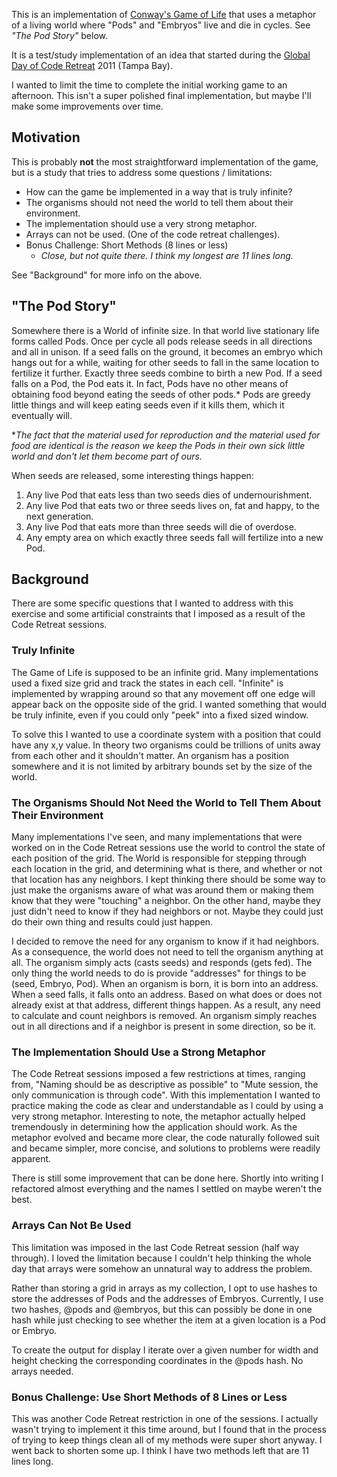 This is an implementation of [Conway's Game of Life](http://en.wikipedia.org/wiki/Conway's_Game_of_Life) that uses a metaphor of a living world where "Pods" and "Embryos" live and die in cycles.  See *"The Pod Story"* below.

It is a test/study implementation of an idea that started during the [Global Day of Code Retreat](http://coderetreat.org/) 2011 (Tampa Bay).

I wanted to limit the time to complete the initial working game to an afternoon. This isn't a super polished final implementation, but maybe I'll make some improvements over time.

## Motivation

This is probably **not** the most straightforward implementation of the game, but is a study that tries to address some questions / limitations:

* How can the game be implemented in a way that is truly infinite?
* The organisms should not need the world to tell them about their environment.
* The implementation should use a very strong metaphor.
* Arrays can not be used. (One of the code retreat challenges).
* Bonus Challenge: Short Methods (8 lines or less)
    * *Close, but not quite there. I think my longest are 11 lines long.*

See "Background" for more info on the above.

## "The Pod Story"

Somewhere there is a World of infinite size. In that world live stationary life forms called Pods. Once per cycle all pods release seeds in all directions and all in unison.  If a seed falls on the ground, it becomes an embryo which hangs out for a while, waiting for other seeds to fall in the same location to fertilize it further.  Exactly three seeds combine to birth a new Pod.  If a seed falls on a Pod, the Pod eats it.  In fact, Pods have no other means of obtaining food beyond eating the seeds of other pods.* Pods are greedy little things and will keep eating seeds even if it kills them, which it eventually will.

**The fact that the material used for reproduction and the material used for food are identical is the reason we keep the Pods in their own sick little world and don't let them become part of ours.*

When seeds are released, some interesting things happen:

1. Any live Pod that eats less than two seeds dies of undernourishment.
1. Any live Pod that eats two or three seeds lives on, fat and happy, to the next generation.
1. Any live Pod that eats more than three seeds will die of overdose.
1. Any empty area on which exactly three seeds fall will fertilize into a new Pod.

## Background

There are some specific questions that I wanted to address with this exercise and some artificial constraints that I imposed as a result of the Code Retreat sessions.

### Truly Infinite

The Game of Life is supposed to be an infinite grid. Many implementations used a fixed size grid and track the states in each cell. "Infinite" is implemented by wrapping around so that any movement off one edge will appear back on the opposite side of the grid. I wanted something that would be truly infinite, even if you could only "peek" into a fixed sized window.

To solve this I wanted to use a coordinate system with a position that could have any x,y value.  In theory two organisms could be trillions of units away from each other and it shouldn't matter.  An organism has a position somewhere and it is not limited by arbitrary bounds set by the size of the world.

### The Organisms Should Not Need the World to Tell Them About Their Environment

Many implementations I've seen, and many implementations that were worked on in the Code Retreat sessions use the world to control the state of each position of the grid.  The World is responsible for stepping through each location in the grid, and determining what is there, and whether or not that location has any neighbors.  I kept thinking there should be some way to just make the organisms aware of what was around them or making them know that they were "touching" a neighbor.  On the other hand, maybe they just didn't need to know if they had neighbors or not.  Maybe they could just do their own thing and results could just happen.

I decided to remove the need for any organism to know if it had neighbors.  As a consequence, the world does not need to tell the organism anything at all.  The organism simply acts (casts seeds) and responds (gets fed).  The only thing the world needs to do is provide "addresses" for things to be (seed, Embryo, Pod).  When an organism is born, it is born into an address.  When a seed falls, it falls onto an address.  Based on what does or does not already exist at that address, different things happen. As a result, any need to calculate and count neighbors is removed.  An organism simply reaches out in all directions and if a neighbor is present in some direction, so be it.

### The Implementation Should Use a Strong Metaphor

The Code Retreat sessions imposed a few restrictions at times, ranging from, "Naming should be as descriptive as possible" to "Mute session, the only communication is through code".  With this implementation I wanted to practice making the code as clear and understandable as I could by using a very strong metaphor. Interesting to note, the metaphor actually helped tremendously in determining how the application should work.  As the metaphor evolved and became more clear, the code naturally followed suit and became simpler, more concise, and solutions to problems were readily apparent.

There is still some improvement that can be done here.  Shortly into writing I refactored almost everything and the names I settled on maybe weren't the best.

### Arrays Can Not Be Used

This limitation was imposed in the last Code Retreat session (half way through).  I loved the limitation because I couldn't help thinking the whole day that arrays were somehow an unnatural way to address the problem.

Rather than storing a grid in arrays as my collection, I opt to use hashes to store the addresses of Pods and the addresses of Embryos.  Currently, I use two hashes, @pods and @embryos, but this can possibly be done in one hash while just checking to see whether the item at a given location is a Pod or Embryo.

To create the output for display I iterate over a given number for width and height checking the corresponding coordinates in the @pods hash.  No arrays needed.

### Bonus Challenge: Use Short Methods of 8 Lines or Less

This was another Code Retreat restriction in one of the sessions. I actually wasn't trying to implement it this time around, but I found that in the process of trying to keep things clean all of my methods were super short anyway.  I went back to shorten some up.  I think I have two methods left that are 11 lines long.